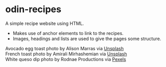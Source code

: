 # odin-recipes
A simple recipe website using HTML. 
  * Makes use of anchor elements to link to the recipes.
  * Images, headings and lists are used to give the pages some structure. 

Avocado egg toast photo by Alison Marras via [Unsplash](https://unsplash.com/photos/4zm5e0ZgYjE)  
French toast photo by Amirali Mirhashemian via [Unsplash](https://unsplash.com/photos/SDMmCp4on3k)  
White queso dip photo by Rodnae Productions via [Pexels](https://www.pexels.com/photo/chips-and-seafood-paste-and-herbs-served-with-dip-sauce-10432613/)
